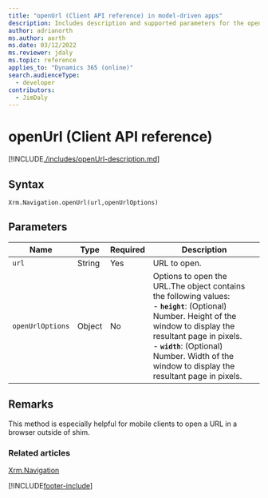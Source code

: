```yaml
---
title: "openUrl (Client API reference) in model-driven apps"
description: Includes description and supported parameters for the openUrl method.
author: adrianorth
ms.author: aorth
ms.date: 03/12/2022
ms.reviewer: jdaly
ms.topic: reference
applies_to: "Dynamics 365 (online)"
search.audienceType: 
  - developer
contributors:
  - JimDaly
---
```

# openUrl (Client API reference)



[!INCLUDE[./includes/openUrl-description.md](./includes/openUrl-description.md)]

## Syntax

`Xrm.Navigation.openUrl(url,openUrlOptions)`

## Parameters

|Name |Type |Required |Description |
|---|---|---|---|
|`url`|String|Yes|URL to open.|
|`openUrlOptions`|Object|No|Options to open the URL.The object contains the following values:<br/>- **`height`**: (Optional) Number. Height of the window to display the resultant page in pixels.<br/>- **`width`**: (Optional) Number. Width of the window to display the resultant page in pixels.|

## Remarks

This method is especially helpful for mobile clients to open a URL in a browser outside of shim.

 ### Related articles

[Xrm.Navigation](../xrm-navigation.md)



[!INCLUDE[footer-include](../../../../../includes/footer-banner.md)]
